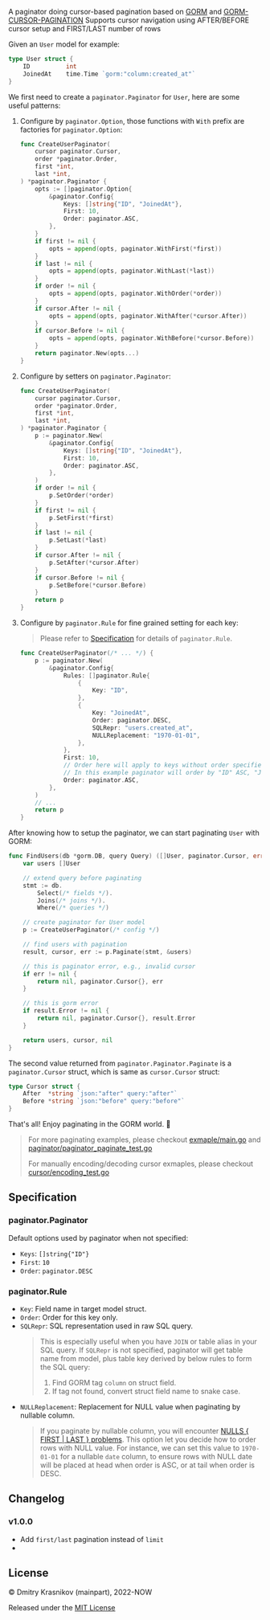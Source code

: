 A paginator doing cursor-based pagination based on [GORM](https://github.com/go-gorm/gorm) and [GORM-CURSOR-PAGINATION](https://github.com/pilagod/gorm-cursor-paginator)
Supports cursor navigation using AFTER/BEFORE cursor setup and FIRST/LAST number of rows

Given an `User` model for example:

```go
type User struct {
    ID          int
    JoinedAt    time.Time `gorm:"column:created_at"`
}
```

We first need to create a `paginator.Paginator` for `User`, here are some useful patterns:

1. Configure by `paginator.Option`, those functions with `With` prefix are factories for `paginator.Option`:

    ```go
    func CreateUserPaginator(
        cursor paginator.Cursor,
        order *paginator.Order,
        first *int,
        last *int,
    ) *paginator.Paginator {
        opts := []paginator.Option{
            &paginator.Config{
                Keys: []string{"ID", "JoinedAt"},
                First: 10,
                Order: paginator.ASC,
            },
        }
        if first != nil {
            opts = append(opts, paginator.WithFirst(*first))
        }
        if last != nil {
            opts = append(opts, paginator.WithLast(*last))
        }
        if order != nil {
            opts = append(opts, paginator.WithOrder(*order))
        }
        if cursor.After != nil {
            opts = append(opts, paginator.WithAfter(*cursor.After))
        }
        if cursor.Before != nil {
            opts = append(opts, paginator.WithBefore(*cursor.Before))
        }
        return paginator.New(opts...)
    }
    ```

2. Configure by setters on `paginator.Paginator`:

    ```go
    func CreateUserPaginator(
        cursor paginator.Cursor,
        order *paginator.Order,
        first *int,
        last *int,
    ) *paginator.Paginator {
        p := paginator.New(
            &paginator.Config{
                Keys: []string{"ID", "JoinedAt"},
                First: 10,
                Order: paginator.ASC,
            },
        )
        if order != nil {
            p.SetOrder(*order)
        }
        if first != nil {
            p.SetFirst(*first)
        }
        if last != nil {
            p.SetLast(*last)
        }
        if cursor.After != nil {
            p.SetAfter(*cursor.After)
        }
        if cursor.Before != nil {
            p.SetBefore(*cursor.Before)
        }
        return p
    }
    ```

3. Configure by `paginator.Rule` for fine grained setting for each key:

    > Please refer to [Specification](#specification) for details of `paginator.Rule`.

    ```go
    func CreateUserPaginator(/* ... */) {
        p := paginator.New(
            &paginator.Config{
                Rules: []paginator.Rule{
                    {
                        Key: "ID",
                    },
                    {
                        Key: "JoinedAt",
                        Order: paginator.DESC,
                        SQLRepr: "users.created_at",
                        NULLReplacement: "1970-01-01",
                    },
                },
                First: 10,
                // Order here will apply to keys without order specified.
                // In this example paginator will order by "ID" ASC, "JoinedAt" DESC.
                Order: paginator.ASC, 
            },
        )
        // ...
        return p
    }
    ```

After knowing how to setup the paginator, we can start paginating `User` with GORM:

```go
func FindUsers(db *gorm.DB, query Query) ([]User, paginator.Cursor, error) {
    var users []User

    // extend query before paginating
    stmt := db.
        Select(/* fields */).
        Joins(/* joins */).
        Where(/* queries */)

    // create paginator for User model
    p := CreateUserPaginator(/* config */)

    // find users with pagination
    result, cursor, err := p.Paginate(stmt, &users)

    // this is paginator error, e.g., invalid cursor
    if err != nil {
        return nil, paginator.Cursor{}, err
    }

    // this is gorm error
    if result.Error != nil {
        return nil, paginator.Cursor{}, result.Error
    }

    return users, cursor, nil
}
```

The second value returned from `paginator.Paginator.Paginate` is a `paginator.Cursor` struct, which is same as `cursor.Cursor` struct:

```go
type Cursor struct {
    After  *string `json:"after" query:"after"`
    Before *string `json:"before" query:"before"`
}
```

That's all! Enjoy paginating in the GORM world. :tada:

> For more paginating examples, please checkout [exmaple/main.go](https://github.com/pilagod/gorm-cursor-paginator/blob/master/example/main.go) and [paginator/paginator_paginate_test.go](https://github.com/pilagod/gorm-cursor-paginator/blob/master/paginator/paginator_paginate_test.go)
>
> For manually encoding/decoding cursor exmaples, please checkout [cursor/encoding_test.go](https://github.com/pilagod/gorm-cursor-paginator/blob/master/cursor/encoding_test.go)

## Specification

### paginator.Paginator

Default options used by paginator when not specified:

- `Keys`: `[]string{"ID"}`
- `First`: `10`
- `Order`: `paginator.DESC`

### paginator.Rule

- `Key`: Field name in target model struct.
- `Order`: Order for this key only.
- `SQLRepr`: SQL representation used in raw SQL query.<br/>
    > This is especially useful when you have `JOIN` or table alias in your SQL query. If `SQLRepr` is not specified, paginator will get table name from model, plus table key derived by below rules to form the SQL query:
    > 1. Find GORM tag `column` on struct field.
    > 2. If tag not found, convert struct field name to snake case.
- `NULLReplacement`: Replacement for NULL value when paginating by nullable column.<br/>
    > If you paginate by nullable column, you will encounter [NULLS { FIRST | LAST } problems](https://learnsql.com/blog/how-to-order-rows-with-nulls/). This option let you decide how to order rows with NULL value. For instance, we can set this value to `1970-01-01` for a nullable `date` column, to ensure rows with NULL date will be placed at head when order is ASC, or at tail when order is DESC.

## Changelog

### v1.0.0

- Add `first/last` pagination instead of `limit` 
- 
## License

© Dmitry Krasnikov (mainpart), 2022-NOW

Released under the [MIT License](https://github.com/pilagod/gorm-cursor-paginator/blob/master/LICENSE)
